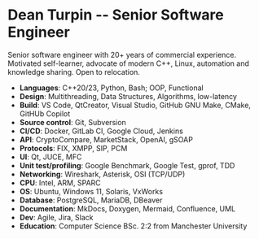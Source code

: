 # Dean Turpin -- Senior Software Engineer

Senior software engineer with 20+ years of commercial experience. Motivated self-learner, advocate of modern C++, Linux, automation and knowledge sharing. Open to relocation.

- __Languages__: C++20/23, Python, Bash; OOP, Functional
- __Design__: Multithreading, Data Structures, Algorithms, low-latency
- __Build__: VS Code, QtCreator, Visual Studio, GitHub GNU Make, CMake, GitHUb Copilot
- __Source control__: Git, Subversion
- __CI/CD__: Docker, GitLab CI, Google Cloud, Jenkins
- __API__: CryptoCompare, MarketStack, OpenAI, gSOAP
- __Protocols__: FIX, XMPP, SIP, PCM
- __UI__: Qt, JUCE, MFC
- __Unit test/profiling__: Google Benchmark, Google Test, gprof, TDD
- __Networking__: Wireshark, Asterisk, OSI (TCP/UDP)
- __CPU__: Intel, ARM, SPARC
- __OS__: Ubuntu, Windows 11, Solaris, VxWorks
- __Database__: PostgreSQL, MariaDB, DBeaver
- __Documentation__: MkDocs, Doxygen, Mermaid, Confluence, UML
- __Dev__: Agile, Jira, Slack
- __Education__: Computer Science BSc. 2:2 from Manchester University

